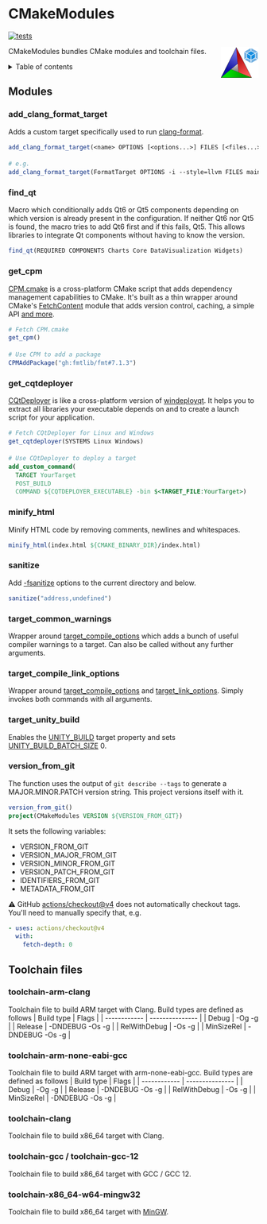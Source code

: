 # CMakeModules

[![tests](https://github.com/ZIMO-Elektronik/CMakeModules/actions/workflows/tests.yml/badge.svg)](https://github.com/ZIMO-Elektronik/CMakeModules/actions/workflows/tests.yml)

<img src="data/images/logo.png" width="15%" align="right"/>

CMakeModules bundles CMake modules and toolchain files.

<details>
  <summary>Table of contents</summary>
  <ol>
    <li><a href="#modules">Modules</a></li>
      <ul>
        <li><a href="#add_clang_format_target">add_clang_format_target</a></li>
        <li><a href="#find_qt">find_qt</a></li>
        <li><a href="#get_cpm">get_cpm</a></li>
        <li><a href="#get_cqtdeployer">get_cqtdeployer</a></li>
        <li><a href="#minify_html">minify_html</a></li>
        <li><a href="#sanitize">sanitize</a></li>
        <li><a href="#target_common_warnings">target_common_warnings</a></li>
        <li><a href="#target_compile_link_options">target_compile_link_options</a></li>
        <li><a href="#target_unity_build">target_unity_build</a></li>
        <li><a href="#version_from_git">version_from_git</a></li>
      </ul>
    <li><a href="#toolchain-files">Toolchain files</a></li>
      <ul>
        <li><a href="#toolchain-arm-clang">toolchain-arm-clang</a></li>
        <li><a href="#toolchain-arm-none-eabi-gcc">toolchain-arm-none-eabi-gcc</a></li>
        <li><a href="#toolchain-clang">toolchain-clang</a></li>
        <li><a href="#toolchain-gcc--toolchain-gcc-12">toolchain-gcc--toolchain-gcc-12</a></li>
        <li><a href="#toolchain-x86_64-w64-mingw32">toolchain-x86_64-w64-mingw32</a></li>
      </ul>
  </ol>
</details>

## Modules
### add_clang_format_target
Adds a custom target specifically used to run [clang-format](https://clang.llvm.org/docs/ClangFormat.html).
```cmake
add_clang_format_target(<name> OPTIONS [<options...>] FILES [<files...>])

# e.g.
add_clang_format_target(FormatTarget OPTIONS -i --style=llvm FILES main.cpp func.cpp)
```

### find_qt
Macro which conditionally adds Qt6 or Qt5 components depending on which version is already present in the configuration. If neither Qt6 nor Qt5 is found, the macro tries to add Qt6 first and if this fails, Qt5. This allows libraries to integrate Qt components without having to know the version.
```cmake
find_qt(REQUIRED COMPONENTS Charts Core DataVisualization Widgets)
```

### get_cpm
[CPM.cmake](https://github.com/cpm-cmake/CPM.cmake) is a cross-platform CMake script that adds dependency management capabilities to CMake. It's built as a thin wrapper around CMake's [FetchContent](https://cmake.org/cmake/help/latest/module/FetchContent.html) module that adds version control, caching, a simple API [and more](https://github.com/cpm-cmake/CPM.cmake#comparison-to-pure-fetchcontent--externalproject).
```cmake
# Fetch CPM.cmake
get_cpm()

# Use CPM to add a package
CPMAddPackage("gh:fmtlib/fmt#7.1.3")
```

### get_cqtdeployer
[CQtDeployer](https://github.com/QuasarApp/CQtDeployer) is like a cross-platform version of [windeployqt](https://doc.qt.io/qt-6/windows-deployment.html). It helps you to extract all libraries your executable depends on and to create a launch script for your application.
```cmake
# Fetch CQtDeployer for Linux and Windows
get_cqtdeployer(SYSTEMS Linux Windows)

# Use CQtDeployer to deploy a target
add_custom_command(
  TARGET YourTarget
  POST_BUILD
  COMMAND ${CQTDEPLOYER_EXECUTABLE} -bin $<TARGET_FILE:YourTarget>)
```

### minify_html
Minify HTML code by removing comments, newlines and whitespaces.
```cmake
minify_html(index.html ${CMAKE_BINARY_DIR}/index.html)
```

### sanitize
Add [-fsanitize](https://gcc.gnu.org/onlinedocs/gcc/Instrumentation-Options.html) options to the current directory and below.
```cmake
sanitize("address,undefined")
```

### target_common_warnings
Wrapper around [target_compile_options](https://cmake.org/cmake/help/latest/command/target_compile_options.html) which adds a bunch of useful compiler warnings to a target. Can also be called without any further arguments.

### target_compile_link_options
Wrapper around [target_compile_options](https://cmake.org/cmake/help/latest/command/target_compile_options.html) and [target_link_options](https://cmake.org/cmake/help/latest/command/target_link_options.html). Simply invokes both commands with all arguments.

### target_unity_build
Enables the [UNITY_BUILD](https://cmake.org/cmake/help/latest/prop_tgt/UNITY_BUILD.html) target property and sets [UNITY_BUILD_BATCH_SIZE](https://cmake.org/cmake/help/latest/prop_tgt/UNITY_BUILD_BATCH_SIZE.html#prop_tgt:UNITY_BUILD_BATCH_SIZE) 0.

### version_from_git
The function uses the output of `git describe --tags` to generate a MAJOR.MINOR.PATCH version string. This project versions itself with it.
```cmake
version_from_git()
project(CMakeModules VERSION ${VERSION_FROM_GIT})
```

It sets the following variables:
- VERSION_FROM_GIT
- VERSION_MAJOR_FROM_GIT
- VERSION_MINOR_FROM_GIT
- VERSION_PATCH_FROM_GIT
- IDENTIFIERS_FROM_GIT
- METADATA_FROM_GIT

:warning: GitHub [actions/checkout@v4](https://github.com/actions/checkout) does not automatically checkout tags. You'll need to manually specify that, e.g.
```yml
- uses: actions/checkout@v4
  with:
    fetch-depth: 0
```

## Toolchain files
### toolchain-arm-clang
Toolchain file to build ARM target with Clang. Build types are defined as follows
| Build type   | Flags           |
| ------------ | --------------- |
| Debug        | -Og -g          |
| Release      | -DNDEBUG -Os -g |
| RelWithDebug | -Os -g          |
| MinSizeRel   | -DNDEBUG -Os -g |

### toolchain-arm-none-eabi-gcc
Toolchain file to build ARM target with arm-none-eabi-gcc. Build types are defined as follows
| Build type   | Flags           |
| ------------ | --------------- |
| Debug        | -Og -g          |
| Release      | -DNDEBUG -Os -g |
| RelWithDebug | -Os -g          |
| MinSizeRel   | -DNDEBUG -Os -g |

### toolchain-clang
Toolchain file to build x86_64 target with Clang.

### toolchain-gcc / toolchain-gcc-12
Toolchain file to build x86_64 target with GCC / GCC 12.

### toolchain-x86_64-w64-mingw32
Toolchain file to build x86_64 target with [MinGW](https://www.mingw-w64.org/).